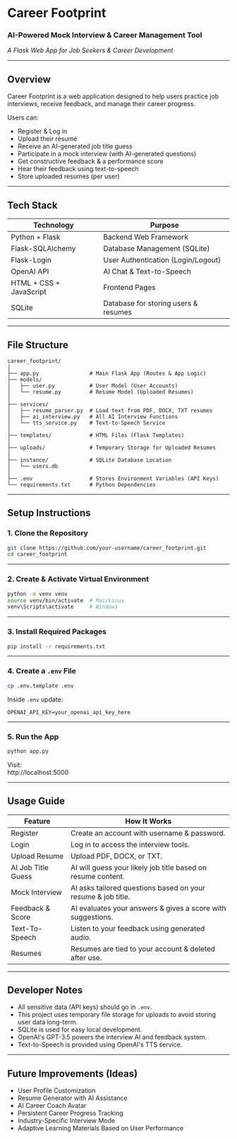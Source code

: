 
# Career Footprint  
### AI-Powered Mock Interview & Career Management Tool  
*A Flask Web App for Job Seekers & Career Development*

---

## Overview

Career Footprint is a web application designed to help users practice job interviews, receive feedback, and manage their career progress.  

Users can:
- Register & Log in
- Upload their résumé
- Receive an AI-generated job title guess
- Participate in a mock interview (with AI-generated questions)
- Get constructive feedback & a performance score
- Hear their feedback using text-to-speech
- Store uploaded resumes (per user)

---

## Tech Stack

| Technology              | Purpose                              |
|-------------------------|--------------------------------------|
| Python + Flask          | Backend Web Framework                |
| Flask-SQLAlchemy        | Database Management (SQLite)         |
| Flask-Login             | User Authentication (Login/Logout)   |
| OpenAI API              | AI Chat & Text-to-Speech             |
| HTML + CSS + JavaScript | Frontend Pages                       |
| SQLite                  | Database for storing users & resumes |

---

## File Structure

```
career_footprint/
│
├── app.py                # Main Flask App (Routes & App Logic)
├── models/
│   ├── user.py           # User Model (User Accounts)
│   └── resume.py         # Resume Model (Uploaded Resumes)
│
├── services/
│   ├── resume_parser.py  # Load text from PDF, DOCX, TXT resumes
│   ├── ai_interview.py   # All AI Interview Functions
│   └── tts_service.py    # Text-to-Speech Service
│
├── templates/            # HTML Files (Flask Templates)
│
├── uploads/              # Temporary Storage for Uploaded Resumes
│
├── instance/             # SQLite Database Location
│   └── users.db
│
├── .env                  # Stores Environment Variables (API Keys)
└── requirements.txt      # Python Dependencies
```

---

## Setup Instructions

### 1. Clone the Repository
```bash
git clone https://github.com/your-username/career_footprint.git
cd career_footprint
```

---

### 2. Create & Activate Virtual Environment
```bash
python -m venv venv
source venv/bin/activate  # Mac/Linux
venv\Scripts\activate     # Windows
```

---

### 3. Install Required Packages
```bash
pip install -r requirements.txt
```

---

### 4. Create a `.env` File
```bash
cp .env.template .env
```

Inside `.env` update:
```
OPENAI_API_KEY=your_openai_api_key_here
```

---

### 5. Run the App
```bash
python app.py
```

Visit:  
http://localhost:5000  

---

## Usage Guide

| Feature            | How It Works                                                 |
|--------------------|--------------------------------------------------------------|
| Register           | Create an account with username & password.                  |
| Login              | Log in to access the interview tools.                        |
| Upload Resume      | Upload PDF, DOCX, or TXT.                                    |
| AI Job Title Guess | AI will guess your likely job title based on resume content. |
| Mock Interview     | AI asks tailored questions based on your resume & job title. |
| Feedback & Score   | AI evaluates your answers & gives a score with suggestions.  |
| Text-To-Speech     | Listen to your feedback using generated audio.               |
| Resumes            | Resumes are tied to your account & deleted after use.        |

---

## Developer Notes

- All sensitive data (API keys) should go in `.env`.
- This project uses temporary file storage for uploads to avoid storing user data long-term.
- SQLite is used for easy local development.
- OpenAI's GPT-3.5 powers the interview AI and feedback system.
- Text-to-Speech is provided using OpenAI's TTS service.

---

## Future Improvements (Ideas)

- User Profile Customization
- Resume Generator with AI Assistance
- AI Career Coach Avatar
- Persistent Career Progress Tracking
- Industry-Specific Interview Mode
- Adaptive Learning Materials Based on User Performance
